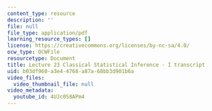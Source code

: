 ```yaml
---
content_type: resource
description: ''
file: null
file_type: application/pdf
learning_resource_types: []
license: https://creativecommons.org/licenses/by-nc-sa/4.0/
ocw_type: OCWFile
resourcetype: Document
title: Lecture 23 Classical Statistical Inference - I transcript
uid: b03df960-a3e4-4768-a87a-68bb3d901b6a
video_files:
  video_thumbnail_file: null
video_metadata:
  youtube_id: 4UJc0S8APm4
---
```

